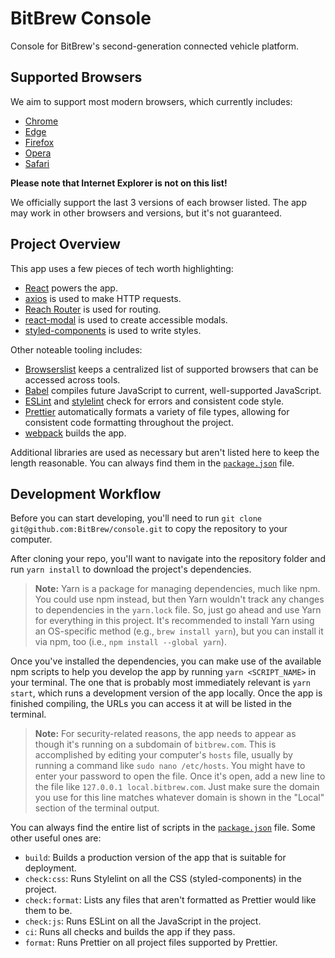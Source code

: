 # BitBrew Console

Console for BitBrew's second-generation connected vehicle platform.

## Supported Browsers

We aim to support most modern browsers, which currently includes:

- [Chrome](https://www.google.com/chrome/)
- [Edge](https://www.microsoft.com/en-us/windows/microsoft-edge)
- [Firefox](https://www.mozilla.org/en-US/firefox/)
- [Opera](http://www.opera.com/)
- [Safari](https://www.apple.com/safari/)

**Please note that Internet Explorer is not on this list!**

We officially support the last 3 versions of each browser listed. The app may work in other browsers and versions, but it's not guaranteed.

## Project Overview

This app uses a few pieces of tech worth highlighting:

- [React](https://reactjs.org/) powers the app.
- [axios](https://github.com/axios/axios) is used to make HTTP requests.
- [Reach Router](https://reach.tech/router) is used for routing.
- [react-modal](http://reactcommunity.org/react-modal/) is used to create accessible modals.
- [styled-components](https://www.styled-components.com/) is used to write styles.

Other noteable tooling includes:

- [Browserslist](https://github.com/ai/browserslist) keeps a centralized list of supported browsers that can be accessed across tools.
- [Babel](http://babeljs.io/) compiles future JavaScript to current, well-supported JavaScript.
- [ESLint](https://eslint.org/) and [stylelint](https://stylelint.io/) check for errors and consistent code style.
- [Prettier](https://prettier.io/) automatically formats a variety of file types, allowing for consistent code formatting throughout the project.
- [webpack](https://webpack.js.org/) builds the app.

Additional libraries are used as necessary but aren't listed here to keep the length reasonable. You can always find them in the [`package.json`](package.json) file.

## Development Workflow

Before you can start developing, you'll need to run `git clone git@github.com:BitBrew/console.git` to copy the repository to your computer.

After cloning your repo, you'll want to navigate into the repository folder and run `yarn install` to download the project's dependencies.

> **Note:** Yarn is a package for managing dependencies, much like npm. You could use npm instead, but then Yarn wouldn't track any changes to dependencies in the `yarn.lock` file. So, just go ahead and use Yarn for everything in this project. It's recommended to install Yarn using an OS-specific method (e.g., `brew install yarn`), but you can install it via npm, too (i.e., `npm install --global yarn`).

Once you've installed the dependencies, you can make use of the available npm scripts to help you develop the app by running `yarn <SCRIPT_NAME>` in your terminal. The one that is probably most immediately relevant is `yarn start`, which runs a development version of the app locally. Once the app is finished compiling, the URLs you can access it at will be listed in the terminal.

> **Note:** For security-related reasons, the app needs to appear as though it's running on a subdomain of `bitbrew.com`. This is accomplished by editing your computer's `hosts` file, usually by running a command like `sudo nano /etc/hosts`. You might have to enter your password to open the file. Once it's open, add a new line to the file like `127.0.0.1 local.bitbrew.com`. Just make sure the domain you use for this line matches whatever domain is shown in the "Local" section of the terminal output.

You can always find the entire list of scripts in the [`package.json`](package.json) file. Some other useful ones are:

- `build`: Builds a production version of the app that is suitable for deployment.
- `check:css`: Runs Stylelint on all the CSS (styled-components) in the project.
- `check:format`: Lists any files that aren't formatted as Prettier would like them to be.
- `check:js`: Runs ESLint on all the JavaScript in the project.
- `ci`: Runs all checks and builds the app if they pass.
- `format`: Runs Prettier on all project files supported by Prettier.
